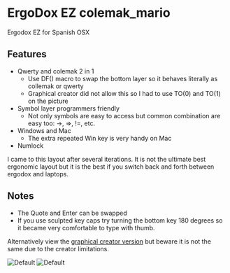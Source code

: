 # ErgoDox EZ colemak_mario

Ergodox EZ for Spanish OSX

## Features

* Qwerty and colemak 2 in 1
  * Use DF() macro to swap the bottom layer so it behaves literally as collemak or qwerty
  * Graphical creator did not allow this so I had to use TO(0) and TO(1) on the picture
* Symbol layer programmers friendly
  * Not only symbols are easy to access but common combination are easy too: ->, =>, !=, etc.
* Windows and Mac
  * The extra repeated Win key is very handy on Mac
* Numlock

I came to this layout after several iterations. It is not the ultimate best ergonomic layout but it is the best if you switch back and forth between ergodox and laptops.

## Notes
* The Quote and Enter can be swapped
* If you use sculpted key caps try turning the bottom key 180 degrees so it became very comfortable to type with thumb.

Alternatively view the [graphical creator version](http://configure.ergodox-ez.com/keyboard_layouts/kmevwm/edit) but beware it is not the same due to the creator limitations.

![Default](https://i.imgur.com/BCJEoKw.jpg)
![Default](https://i.imgur.com/0P1jBph.jpg)